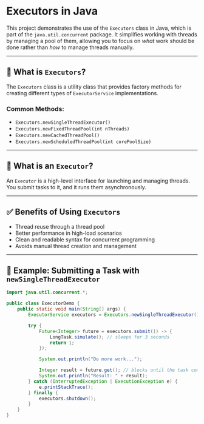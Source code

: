 # Executors in Java

This project demonstrates the use of the `Executors` class in Java, which is part of the `java.util.concurrent` package. It simplifies working with threads by managing a pool of them, allowing you to focus on *what* work should be done rather than *how* to manage threads manually.

---

## 🔧 What is `Executors`?

The `Executors` class is a utility class that provides factory methods for creating different types of `ExecutorService` implementations.

### Common Methods:
- `Executors.newSingleThreadExecutor()`
- `Executors.newFixedThreadPool(int nThreads)`
- `Executors.newCachedThreadPool()`
- `Executors.newScheduledThreadPool(int corePoolSize)`

---

## 🧵 What is an `Executor`?

An `Executor` is a high-level interface for launching and managing threads. You submit tasks to it, and it runs them asynchronously.

---

## ✅ Benefits of Using `Executors`

- Thread reuse through a thread pool
- Better performance in high-load scenarios
- Clean and readable syntax for concurrent programming
- Avoids manual thread creation and management

---

## 🚀 Example: Submitting a Task with `newSingleThreadExecutor`

```java
import java.util.concurrent.*;

public class ExecutorDemo {
    public static void main(String[] args) {
        ExecutorService executors = Executors.newSingleThreadExecutor();

        try {
            Future<Integer> future = executors.submit(() -> {
                LongTask.simulate(); // sleeps for 3 seconds
                return 1;
            });

            System.out.println("Do more work...");

            Integer result = future.get(); // blocks until the task completes
            System.out.println("Result: " + result);
        } catch (InterruptedException | ExecutionException e) {
            e.printStackTrace();
        } finally {
            executors.shutdown();
        }
    }
}
